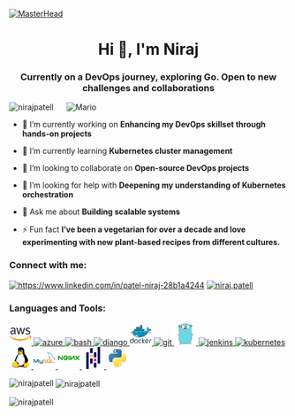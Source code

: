 <!---
nirajpatell/nirajpatell is a ✨ special ✨ repository because its `README.md` (this file) appears on your GitHub profile.
You can click the Preview link to take a look at your changes.
--->
[![MasterHead](https://img.freepik.com/free-photo/beautiful-cloudscape_23-2151604552.jpg?t=st=1721994097~exp=1721997697~hmac=ec63989dcd5ddb0e81e1b7bd064c1daa43685eeda62f4a16d82776581dd20bab&w=1060)]()
<h1 align="center">Hi 👋, I'm Niraj</h1>
<h3 align="center">Currently on a DevOps journey, exploring Go. Open to new challenges and collaborations</h3>
<img align="right" alt="Mario" width="400" src="https://user-images.githubusercontent.com/74038190/225813708-98b745f2-7d22-48cf-9150-083f1b00d6c9.gif">

<p align="left"> <img src="https://komarev.com/ghpvc/?username=nirajpatell&label=Profile%20views&color=0e75b6&style=flat" alt="nirajpatell" /> </p>

- 🔭 I’m currently working on **Enhancing my DevOps skillset through hands-on projects**

- 🌱 I’m currently learning **Kubernetes cluster management**

- 👯 I’m looking to collaborate on **Open-source DevOps projects**

- 🤝 I’m looking for help with **Deepening my understanding of Kubernetes orchestration**

- 💬 Ask me about **Building scalable systems**

- ⚡ Fun fact **I’ve been a vegetarian for over a decade and love experimenting with new plant-based recipes from different cultures.**

<h3 align="left">Connect with me:</h3>
<p align="left">
<a href="https://linkedin.com/in/https://www.linkedin.com/in/patel-niraj-28b1a4244" target="blank"><img align="center" src="https://raw.githubusercontent.com/rahuldkjain/github-profile-readme-generator/master/src/images/icons/Social/linked-in-alt.svg" alt="https://www.linkedin.com/in/patel-niraj-28b1a4244" height="30" width="40" /></a>
<a href="https://instagram.com/niraj.patell" target="blank"><img align="center" src="https://raw.githubusercontent.com/rahuldkjain/github-profile-readme-generator/master/src/images/icons/Social/instagram.svg" alt="niraj.patell" height="30" width="40" /></a>
</p>

<h3 align="left">Languages and Tools:</h3>
<p align="left"> <a href="https://aws.amazon.com" target="_blank" rel="noreferrer"> <img src="https://raw.githubusercontent.com/devicons/devicon/master/icons/amazonwebservices/amazonwebservices-original-wordmark.svg" alt="aws" width="40" height="40"/> </a> <a href="https://azure.microsoft.com/en-in/" target="_blank" rel="noreferrer"> <img src="https://www.vectorlogo.zone/logos/microsoft_azure/microsoft_azure-icon.svg" alt="azure" width="40" height="40"/> </a> <a href="https://www.gnu.org/software/bash/" target="_blank" rel="noreferrer"> <img src="https://www.vectorlogo.zone/logos/gnu_bash/gnu_bash-icon.svg" alt="bash" width="40" height="40"/> </a> <a href="https://www.djangoproject.com/" target="_blank" rel="noreferrer"> <img src="https://cdn.worldvectorlogo.com/logos/django.svg" alt="django" width="40" height="40"/> </a> <a href="https://www.docker.com/" target="_blank" rel="noreferrer"> <img src="https://raw.githubusercontent.com/devicons/devicon/master/icons/docker/docker-original-wordmark.svg" alt="docker" width="40" height="40"/> </a> <a href="https://git-scm.com/" target="_blank" rel="noreferrer"> <img src="https://www.vectorlogo.zone/logos/git-scm/git-scm-icon.svg" alt="git" width="40" height="40"/> </a> <a href="https://golang.org" target="_blank" rel="noreferrer"> <img src="https://raw.githubusercontent.com/devicons/devicon/master/icons/go/go-original.svg" alt="go" width="40" height="40"/> </a> <a href="https://www.jenkins.io" target="_blank" rel="noreferrer"> <img src="https://www.vectorlogo.zone/logos/jenkins/jenkins-icon.svg" alt="jenkins" width="40" height="40"/> </a> <a href="https://kubernetes.io" target="_blank" rel="noreferrer"> <img src="https://www.vectorlogo.zone/logos/kubernetes/kubernetes-icon.svg" alt="kubernetes" width="40" height="40"/> </a> <a href="https://www.linux.org/" target="_blank" rel="noreferrer"> <img src="https://raw.githubusercontent.com/devicons/devicon/master/icons/linux/linux-original.svg" alt="linux" width="40" height="40"/> </a> <a href="https://www.mysql.com/" target="_blank" rel="noreferrer"> <img src="https://raw.githubusercontent.com/devicons/devicon/master/icons/mysql/mysql-original-wordmark.svg" alt="mysql" width="40" height="40"/> </a> <a href="https://www.nginx.com" target="_blank" rel="noreferrer"> <img src="https://raw.githubusercontent.com/devicons/devicon/master/icons/nginx/nginx-original.svg" alt="nginx" width="40" height="40"/> </a> <a href="https://pandas.pydata.org/" target="_blank" rel="noreferrer"> <img src="https://raw.githubusercontent.com/devicons/devicon/2ae2a900d2f041da66e950e4d48052658d850630/icons/pandas/pandas-original.svg" alt="pandas" width="40" height="40"/> </a> <a href="https://www.python.org" target="_blank" rel="noreferrer"> <img src="https://raw.githubusercontent.com/devicons/devicon/master/icons/python/python-original.svg" alt="python" width="40" height="40"/> </a> </p>

<p><img align="left" src="https://github-readme-stats.vercel.app/api/top-langs?username=nirajpatell&show_icons=true&locale=en&layout=compact" alt="nirajpatell" /></p>

<p>&nbsp;<img align="center" src="https://github-readme-stats.vercel.app/api?username=nirajpatell&show_icons=true&locale=en" alt="nirajpatell" /></p>

<p><img align="center" src="https://github-readme-streak-stats.herokuapp.com/?user=nirajpatell&" alt="nirajpatell" /></p>

